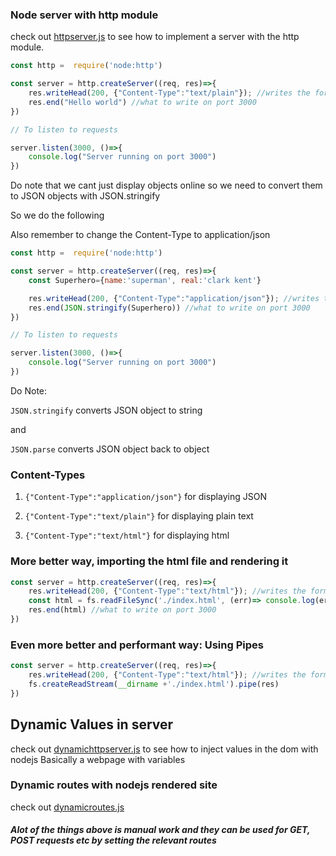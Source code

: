 ### Node server with http module

check out [httpserver.js](httpserver.js) to see how to implement a server with the http module.
```js
const http =  require('node:http')

const server = http.createServer((req, res)=>{
    res.writeHead(200, {"Content-Type":"text/plain"}); //writes the format of request + type
    res.end("Hello world") //what to write on port 3000
})

// To listen to requests

server.listen(3000, ()=>{
    console.log("Server running on port 3000")
})
```

Do note that we cant just display objects online so we need to convert them to JSON objects with JSON.stringify

So we do the following

Also remember to change the Content-Type to application/json
```js
const http =  require('node:http')

const server = http.createServer((req, res)=>{
    const Superhero={name:'superman', real:'clark kent'}

    res.writeHead(200, {"Content-Type":"application/json"}); //writes the format of request + type
    res.end(JSON.stringify(Superhero)) //what to write on port 3000
})

// To listen to requests

server.listen(3000, ()=>{
    console.log("Server running on port 3000")
})
```

Do Note:

`JSON.stringify` converts JSON object to string

and

`JSON.parse` converts JSON object back to object

### Content-Types
1. `{"Content-Type":"application/json"}` for displaying JSON

2. `{"Content-Type":"text/plain"}` for displaying plain text

3. `{"Content-Type":"text/html"}` for displaying html

### More better way, importing the html file and rendering it

```js
const server = http.createServer((req, res)=>{
    res.writeHead(200, {"Content-Type":"text/html"}); //writes the format of request + type
    const html = fs.readFileSync('./index.html', (err)=> console.log(err))
    res.end(html) //what to write on port 3000
})
```


### Even more better and performant way: Using Pipes

```js
const server = http.createServer((req, res)=>{
    res.writeHead(200, {"Content-Type":"text/html"}); //writes the format of request + type
    fs.createReadStream(__dirname +'./index.html').pipe(res)
})
```

## Dynamic Values in server

check out [dynamichttpserver.js](dynamichttpserver.js) to see how to inject values in the dom with nodejs
Basically a webpage with variables

### Dynamic routes with nodejs rendered site

check out [dynamicroutes.js](dynamicroutes.js)


##### Alot of the things above is manual work and they can be used for GET, POST requests etc by setting the relevant routes